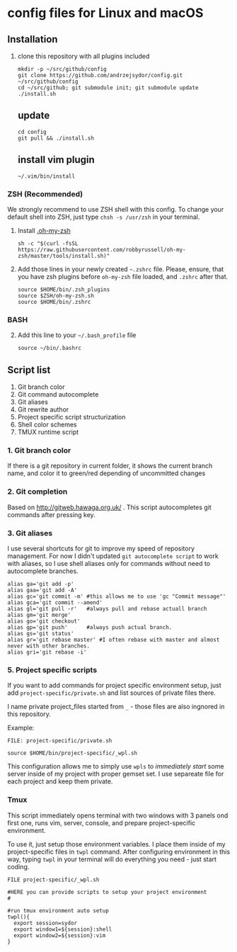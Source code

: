 # config files for Linux and macOS


## Installation

1. clone this repository with all plugins included

    ```shell
    mkdir -p ~/src/github/config
    git clone https://github.com/andrzejsydor/config.git ~/src/github/config
    cd ~/src/github; git submodule init; git submodule update
    ./install.sh
    ```

    update
    ------

    ```shell
    cd config
    git pull && ./install.sh
    ```

    install vim plugin
    ------------------
    ```shell
    ~/.vim/bin/install
    ```



### ZSH (Recommended)

We strongly recommend to use ZSH shell with this config. To change your default shell into ZSH, just type `chsh -s /usr/zsh` in your terminal.

1. Install [.oh-my-zsh](https://github.com/robbyrussell/oh-my-zsh)

    ```shell
    sh -c "$(curl -fsSL https://raw.githubusercontent.com/robbyrussell/oh-my-zsh/master/tools/install.sh)"
    ```
2. Add those lines in your newly created `~.zshrc` file. Please, ensure, that you have zsh plugins before `oh-my-zsh` file loaded, and `.zshrc` after that.

    ```shell
    source $HOME/bin/.zsh_plugins
    source $ZSH/oh-my-zsh.sh
    source $HOME/bin/.zshrc
    ```

### BASH
2. Add this line to your `~/.bash_profile` file

    ```shell
    source ~/bin/.bashrc
    ```

## Script list

1. Git branch color
2. Git command autocomplete
3. Git aliases
4. Git rewrite author
5. Project specific script structurization
6. Shell color schemes
7. TMUX runtime script

### 1. Git branch color

If there is a git repository in current folder, it shows the current branch name, and color it to green/red depending of uncommitted changes

### 2. Git completion

Based on http://gitweb.hawaga.org.uk/ . This script autocompletes git commands after pressing <TAB> key.

### 3. Git aliases

I use several shortcuts for git to improve my speed of repository management. For now I didn't updated `git autocomplete script` to work with
aliases, so I use shell aliases only for commands without need to autocomplete branches.

``` shell
alias ga='git add -p'
alias gaa='git add -A'
alias gc='git commit -m' #this allows me to use 'gc "Commit message"'
alias gca='git commit --amend'
alias gl='git pull -r'   #always pull and rebase actuall branch
alias gm='git merge'
alias go='git checkout'
alias gp='git push'      #always push actual branch.
alias gs='git status'
alias gr='git rebase master' #I often rebase with master and almost never with other branches.
alias gri='git rebase -i'
```

### 5. Project specific scripts

If you want to add commands for project specific environment setup, just add `project-specific/private.sh` and list sources of private files there.

I name private project_files started from `_` - those files are also ingnored in this repository.

Example:

```shell
FILE: project-specific/private.sh

source $HOME/bin/project-specific/_wpl.sh
```

This configuration allows me to simply use `wpls` to *immediately start* some server inside of my project with proper gemset set. I use separeate file
for each project and keep them private.

### Tmux

This script immediately opens terminal with two windows with 3 panels ond first one, runs vim, server, console, and prepare project-specific
environment.

To use it, just setup those environment variables. I place them inside of my project-specific files in `twpl` command. After configuring environment
in this way, typing `twpl` in your terminal will do everything you need - just start coding.

```shell
FILE project-specific/_wpl.sh

#HERE you can provide scripts to setup your project environment
#

#run tmux environment auto setup
twpl(){
  export session=sydor
  export window1=${session}:shell
  export window2=${session}:vim
}
```

